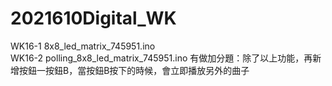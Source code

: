 # 2021610Digital_WK
WK16-1 8x8_led_matrix_745951.ino\
WK16-2 polling_8x8_led_matrix_745951.ino 有做加分題：除了以上功能，再新增按鈕一按鈕B，當按鈕B按下的時候，會立即播放另外的曲子
